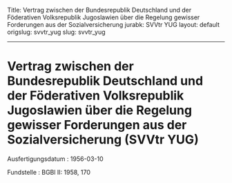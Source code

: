 Title: Vertrag zwischen der Bundesrepublik Deutschland und der Föderativen Volksrepublik
  Jugoslawien über die Regelung gewisser Forderungen aus der Sozialversicherung
jurabk: SVVtr YUG
layout: default
origslug: svvtr_yug
slug: svvtr_yug

---

# Vertrag zwischen der Bundesrepublik Deutschland und der Föderativen Volksrepublik Jugoslawien über die Regelung gewisser Forderungen aus der Sozialversicherung (SVVtr YUG)

Ausfertigungsdatum
:   1956-03-10

Fundstelle
:   BGBl II: 1958, 170

